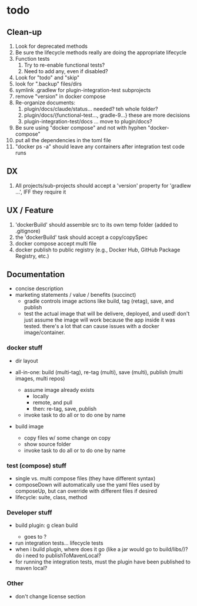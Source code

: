 # todo

## Clean-up
1. Look for deprecated methods
2. Be sure the lifecycle methods really are doing the appropriate lifecycle
3. Function tests
   1. Try to re-enable functional tests?
   2. Need to add any, even if disabled? 
4. Look for "todo" and "skip"
5. look for ".backup" files/dirs
6. symlink .gradlew for plugin-integration-test subprojects
7. remove "version" in docker compose
7. Re-organize documents:
   1. plugin/docs/claude/status... needed?  teh whole folder?
   2. plugin/docs/{functional-test..., gradle-9...} these are more decisions
   3. plugin-integration-test/docs ... move to plugin/docs?
7. Be sure using "docker compose" and not with hyphen "docker-compose"
8. put all the dependencies in the toml file
9. "docker ps -a" should leave any containers after integration test code runs

## DX
1. All projects/sub-projects should accept a 'version' property for 'gradlew ...', IFF they require it


## UX / Feature
1. 'dockerBuild' should assemble src to its own temp folder (added to .gitignore)
2. the 'dockerBuild' task should accept a copy/copySpec
3. docker compose accept multi file
4. docker publish to public registry (e.g., Docker Hub, GitHub Package Registry, etc.)


## Documentation

- concise description
- marketing statements / value / benefits (succinct)
   - gradle controls image actions like build, tag (retag), save, and publish
   - test the actual image that will be delivere, deployed, and used!  don't just assume the image will work because the
   app inside it was tested.  there's a lot that can cause issues with a docker image/container. 

### docker stuff

- dir layout

- all-in-one: build (multi-tag), re-tag (multi), save (multi), publish (multi images, multi repos)
  - assume image already exists
     - locally
     - remote, and pull
     - then: re-tag, save, publish
  - invoke task to do all or to do one by name

- build image
   - copy files w/ some change on copy
   - show source folder
  - invoke task to do all or to do one by name

### test (compose) stuff

- single vs. multi compose files (they have different syntax)
- composeDown will automatically use the yaml files used by composeUp, but can override with different files if desired
- lifecycle: suite, class, method

### Developer stuff

- build plugin: g clean build <version prop: todo>
   - goes to  ?
- run integration tests... lifecycle tests
- when i build plugin, where does it go (like a jar would go to build/libs/)?  do i need to publishToMavenLocal?
- for running the integration tests, must the plugin have been published to maven local?

### Other

- don't change license section
